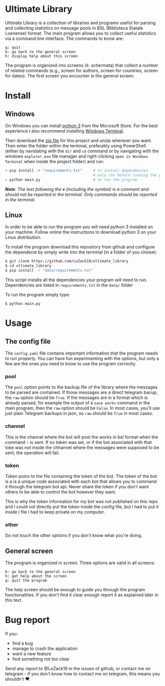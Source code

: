 # Ultimate Library

Ultimate Library is a collection of libraries and programs useful for parsing and collecting statistics on message pools in BSL (Biblioteca Statale Loenense) format. The main program allows you to collect useful statistics via a command line interface. The commands to know are:
```
q: quit
b: go back to the general screen
h: display help about this screen
```

The program is organized into screens (it. schermata) that collect a number of related commands (e.g., screen for authors, screen for countries, screen for dates). The first screen you encounter is the general screen.

# Install

## Windows

On Windows you can install [python 3](https://www.microsoft.com/en-us/p/python-39/9p7qfqmjrfp7) from the Microsoft Store. For the best experience I also recommend installing [Windows Terminal](https://www.microsoft.com/en-us/p/windows-terminal/9n0dx20hk701?rtc=1&activetab=pivot:overviewtab).

Then download the [zip file](https://github.com/LoZack19/ultimate_library/archive/refs/heads/master.zip) for this project and unzip wherever you want. Then enter the folder within the terminal, preferably using PowerShell (either by navidating with the `dir` and `cd` command or by navigating with the windows `explorer.exe` file manager and right-clicking `open in Windows Terminal` when inside the project folder) and run:

```PowerShell
> pip install -r "requirements.txt"     # to install dependencies
                                        # only run before running the program for the firs time
> python main.py                        # to run the program
```

_**Note**: The text following the `#` (including the symbol) is a comment and should not be reported in the terminal.
Only commands should be reported in the terminal._

## Linux

In order to be able to run the program you will need python 3 installed on your machine. Follow online the instructions to download python 3 on your Linux distribution.

To install the program download this repository from github and configure the dependecie by simply write into the terminal (in a folder of you choise):
```bash
$ git clone https://github.com/LoZack19/ultimate_library
$ cd ultimate_library
$ pip install -r "date/requirements.txt"
```

This script installs all the dependencies your program will need to run. Dependencies are listed in `requirements.txt` in the `data/` folder

To run the program simply type:
```
$ python main.py
```

# Usage

## The config file

The `config.yaml` file contains important information that the program needs to run properly. You can have fun experimenting with the options, but only a few are the ones you need to know to use the program correctly.

### pool

The `pool` option points to the backup file of the library where the messages to be parsed are contained. If those messages are a direct telegram bacup, the `raw` option should be `True`. If the messages are in a format which is already parsed, for example the output of a `save works` command in the main program, then the `raw` option should be `False`. In most cases, you'll use just plain Telegram backups in json, so `raw` should be `True` in most cases.

### channel

This is the channel where the bot will post the works in bsl format when the command `!` is sent. If no token was set, or if the bot associated with that toke was not inside the chhannel where the messages were supposed to be sent, the operation will fail.

### token

Token poins to the file containing the token of the bot. The token of the bot is a is a unique code associated with each bot that allows you to command it through the telegram bot api. Never share the token if you don't want others to be able to control the bot however they want.

This is why the token information for my bot was not published on this repo and I could not directly put the token inside the config file, but I had to put it inside I file I had to keep private on my computer.

### other

Do not touch the other options if you don't know what you're doing.

## General screen

The program is organized in screen. Three options are valid in all screens:
```
b: go back to the general screen
h: get help about the screen
q: quit the program
```

The help screen should be enough to guide you through the program functionalities. If you don't find it clear enough report it as explained later in this text.

# Bug report

If you:

- find a bug
- manage to crash the application
- want a new feature
- find something not too clear

Send any report to @LoZack19 in the issues of github, or contact me on telegram - if you don't know how to contact me on telegram, this means you shouldn't ❤️.